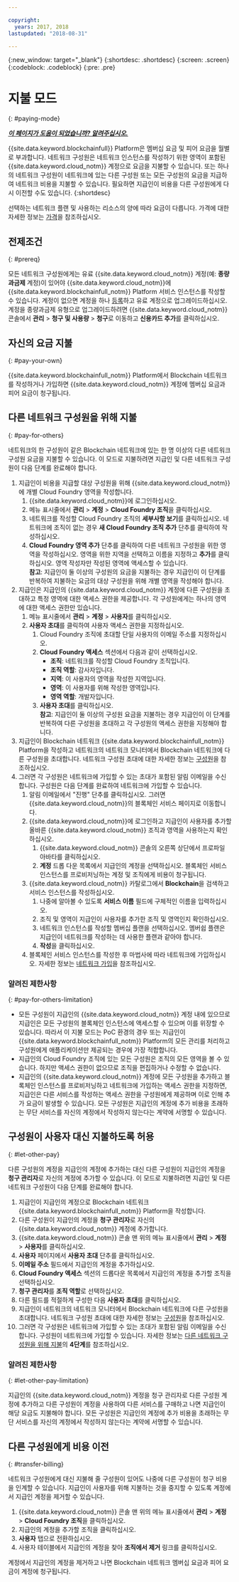 ```yaml
---

copyright:
  years: 2017, 2018
lastupdated: "2018-08-31"

---
```


{:new_window: target="_blank"}
{:shortdesc: .shortdesc}
{:screen: .screen}
{:codeblock: .codeblock}
{:pre: .pre}

# 지불 모드
{: #paying-mode}


***[이 페이지가 도움이 되었습니까? 알려주십시오.](https://www.surveygizmo.com/s3/4501493/IBM-Blockchain-Documentation)***


{{site.data.keyword.blockchainfull}} Platform은 멤버십 요금 및 피어 요금을 월별로 부과합니다. 네트워크 구성원은 네트워크 인스턴스를 작성하기 위한 영역이 포함된 {{site.data.keyword.cloud_notm}} 계정으로 요금을 지불할 수 있습니다. 또는 하나의 네트워크 구성원이 네트워크에 있는 다른 구성원 또는 모든 구성원의 요금을 지급하여 네트워크 비용을 지불할 수 있습니다.
필요하면 지급인이 비용을 다른 구성원에게 다시 이전할 수도 있습니다.
{:shortdesc}

선택하는 네트워크 플랜 및 사용하는 리소스의 양에 따라 요금이 다릅니다. 가격에 대한 자세한 정보는 [가격](pricing.html)을 참조하십시오.

## 전제조건
{: #prereq}

모든 네트워크 구성원에게는 유료 {{site.data.keyword.cloud_notm}} 계정(예: **종량과금제** 계정)이 있어야 {{site.data.keyword.cloud_notm}}에 {{site.data.keyword.blockchainfull_notm}} Platform 서비스 인스턴스를 작성할 수 있습니다. 계정이 없으면 계정을 하나 [등록](https://console.bluemix.net/registration/)하고 유료 계정으로 업그레이드하십시오. 계정을 종량과금제 유형으로 업그레이드하려면 {{site.data.keyword.cloud_notm}} 콘솔에서 **관리** > **청구 및 사용량** > **청구**로 이동하고 **신용카드 추가**를 클릭하십시오.


## 자신의 요금 지불
{: #pay-your-own}

{{site.data.keyword.blockchainfull_notm}} Platform에서 Blockchain 네트워크를 작성하거나 가입하면 {{site.data.keyword.cloud_notm}} 계정에 멤버십 요금과 피어 요금이 청구됩니다.


## 다른 네트워크 구성원을 위해 지불
{: #pay-for-others}

네트워크의 한 구성원이 같은 Blockchain 네트워크에 있는 한 명 이상의 다른 네트워크 구성원 요금을 지불할 수 있습니다. 이 모드로 지불하려면 지급인 및 다른 네트워크 구성원이 다음 단계를 완료해야 합니다.

1. 지급인이 비용을 지급할 대상 구성원을 위해 {{site.data.keyword.cloud_notm}}에 개별 Cloud Foundry 영역을 작성합니다.
   1. {{site.data.keyword.cloud_notm}}에 로그인하십시오.
   2. 메뉴 표시줄에서 **관리** > **계정** > **Cloud Foundry 조직**을 클릭하십시오.
   3. 네트워크를 작성할 Cloud Foundry 조직의 **세부사항 보기**를 클릭하십시오. 네트워크에 조직이 없는 경우 **새 Cloud Foundry 조직 추가** 단추를 클릭하여 작성하십시오.
   4. **Cloud Foundry 영역 추가** 단추를 클릭하여 다른 네트워크 구성원을 위한 영역을 작성하십시오. 영역을 위한 지역을 선택하고 이름을 지정하고 **추가**를 클릭하십시오.  영역 작성자만 작성된 영역에 액세스할 수 있습니다.  
   **참고**: 지급인이 둘 이상의 구성원의 요금을 지불하는 경우 지급인이 이 단계를 반복하여 지불하는 요금의 대상 구성원을 위해 개별 영역을 작성해야 합니다.
2. 지급인은 지급인의 {{site.data.keyword.cloud_notm}} 계정에 다른 구성원을 초대하고 특정 영역에 대한 액세스 권한을 제공합니다.  각 구성원에게는 하나의 영역에 대한 액세스 권한만 있습니다.
   1. 메뉴 표시줄에서 **관리** > **계정** > **사용자**를 클릭하십시오.  
   2. **사용자 초대**를 클릭하여 사용자 액세스 권한을 지정하십시오.
      1. Cloud Foundry 조직에 초대할 단일 사용자의 이메일 주소를 지정하십시오.
      2. **Cloud Foundry 액세스** 섹션에서 다음과 같이 선택하십시오.
         - **조직**: 네트워크를 작성할 Cloud Foundry 조직입니다.
         - **조직 역할**: 감사자입니다.
         - **지역**: 이 사용자의 영역을 작성한 지역입니다.
         - **영역**: 이 사용자를 위해 작성한 영역입니다.
         - **영역 역할**: 개발자입니다.
      3. **사용자 초대**를 클릭하십시오.  
   **참고**: 지급인이 둘 이상의 구성원 요금을 지불하는 경우 지급인이 이 단계를 반복하여 다른 구성원을 초대하고 각 구성원의 액세스 권한을 지정해야 합니다.
3. 지급인이 Blockchain 네트워크 {{site.data.keyword.blockchainfull_notm}} Platform을 작성하고 네트워크의 네트워크 모니터에서 Blockchain 네트워크에 다른 구성원을 초대합니다. 네트워크 구성원 초대에 대한 자세한 정보는 [구성원](https://console.bluemix.net/docs/services/blockchain/v10_dashboard.html#members)을 참조하십시오.
4. 그러면 각 구성원은 네트워크에 가입할 수 있는 초대가 포함된 알림 이메일을 수신합니다.  구성원은 다음 단계를 완료하여 네트워크에 가입할 수 있습니다.
   1. 알림 이메일에서 "진행" 단추를 클릭하십시오. 그러면 {{site.data.keyword.cloud_notm}}의 블록체인 서비스 페이지로 이동합니다.
   2. {{site.data.keyword.cloud_notm}}에 로그인하고 지급인이 사용자를 추가할 올바른 {{site.data.keyword.cloud_notm}} 조직과 영역을 사용하는지 확인하십시오.
      1. {{site.data.keyword.cloud_notm}} 콘솔의 오른쪽 상단에서 프로파일 아바타를 클릭하십시오.
      2. **계정** 드롭 다운 목록에서 지급인의 계정을 선택하십시오.  블록체인 서비스 인스턴스를 프로비저닝하는 계정 및 조직에게 비용이 청구됩니다.  
   3. {{site.data.keyword.cloud_notm}} 카탈로그에서 **Blockchain**을 검색하고 서비스 인스턴스를 작성하십시오.
      1. 나중에 알아볼 수 있도록 **서비스 이름** 필드에 구체적인 이름을 입력하십시오.
      2. 조직 및 영역이 지급인이 사용자를 추가한 조직 및 영역인지 확인하십시오.
      3. 네트워크 인스턴스를 작성할 멤버십 플랜을 선택하십시오. 멤버쉽 플랜은 지급인이 네트워크를 작성하는 데 사용한 플랜과 같아야 합니다.
      4. **작성**을 클릭하십시오.
   4. 블록체인 서비스 인스턴스를 작성한 후 마법사에 따라 네트워크에 가입하십시오.  자세한 정보는 [네트워크 가입](https://console.bluemix.net/docs/services/blockchain/get_start.html#joining-a-network)을 참조하십시오.

### 알려진 제한사항
{: #pay-for-others-limitation}
- 모든 구성원이 지급인의 {{site.data.keyword.cloud_notm}} 계정 내에 있으므로 지급인은 모든 구성원의 블록체인 인스턴스에 액세스할 수 있으며 이를 위장할 수 있습니다. 따라서 이 지불 모드는 PoC 환경의 경우 또는 지급인이 {{site.data.keyword.blockchainfull_notm}} Platform의 모든 관리를 처리하고 구성원에게 애플리케이션만 제공되는 경우에 가장 적합합니다.  
- 지급인의 Cloud Foundry 조직에 있는 모든 구성원은 조직의 모든 영역을 볼 수 있습니다.  하지만 액세스 권한이 없으므로 조직을 편집하거나 수정할 수 없습니다.  
- 지급인의 {{site.data.keyword.cloud_notm}} 계정에 모든 구성원을 추가하고 블록체인 인스턴스를 프로비저닝하고 네트워크에 가입하는 액세스 권한을 지정하면, 지급인은 다른 서비스를 작성하는 액세스 권한을 구성원에게 제공하며 이로 인해 추가 요금이 발생할 수 있습니다. 모든 구성원은 지급인의 계정에 추가 비용을 초래하는 무단 서비스를 자신의 계정에서 작성하지 않는다는 계약에 서명할 수 있습니다.  

## 구성원이 사용자 대신 지불하도록 허용
{: #let-other-pay}

다른 구성원의 계정을 지급인의 계정에 추가하는 대신 다른 구성원이 지급인의 계정을 **청구 관리자**로 자신의 계정에 추가할 수 있습니다. 이 모드로 지불하려면 지급인 및 다른 네트워크 구성원이 다음 단계를 완료해야 합니다.

1. 지급인이 지급인의 계정으로 Blockchain 네트워크 {{site.data.keyword.blockchainfull_notm}} Platform을 작성합니다.
2. 다른 구성원이 지급인의 계정을 **청구 관리자**로 자신의 {{site.data.keyword.cloud_notm}} 계정에 추가합니다.
  1. {{site.data.keyword.cloud_notm}} 콘솔 맨 위의 메뉴 표시줄에서 **관리** > **계정** > **사용자**를 클릭하십시오.
  2. **사용자** 페이지에서 **사용자 초대** 단추를 클릭하십시오.
  3. **이메일 주소** 필드에서 지급인의 계정을 추가하십시오.
  4. **Cloud Foundry 액세스** 섹션의 드롭다운 목록에서 지급인의 계정을 추가할 조직을 선택하십시오.
  5. **청구 관리자**를 **조직 역할**로 선택하십시오.
  6. 다른 필드를 적절하게 구성한 다음 **사용자 초대**를 클릭하십시오.  
3. 지급인이 네트워크의 네트워크 모니터에서 Blockchain 네트워크에 다른 구성원을 초대합니다. 네트워크 구성원 초대에 대한 자세한 정보는 [구성원](https://console.bluemix.net/docs/services/blockchain/v10_dashboard.html#members)을 참조하십시오.
4. 그러면 각 구성원은 네트워크에 가입할 수 있는 초대가 포함된 알림 이메일을 수신합니다.  구성원이 네트워크에 가입할 수 있습니다. 자세한 정보는 [다른 네트워크 구성원을 위해 지불](#pay-for-others)의 **4단계**를 참조하십시오.

### 알려진 제한사항
{: #let-other-pay-limitation}

지급인의 {{site.data.keyword.cloud_notm}} 계정을 청구 관리자로 다른 구성원 계정에 추가하고 다른 구성원이 계정을 사용하여 다른 서비스를 구매하고 나면 지급인이 해당 요금도 지불해야 합니다. 모든 구성원은 지급인의 계정에 추가 비용을 초래하는 무단 서비스를 자신의 계정에서 작성하지 않는다는 계약에 서명할 수 있습니다.  


## 다른 구성원에게 비용 이전
{: #transfer-billing}

네트워크 구성원에게 대신 지불해 줄 구성원이 있어도 나중에 다른 구성원이 청구 비용을 인계할 수 있습니다. 지급인이 사용자를 위해 지불하는 것을 중지할 수 있도록 계정에서 지급인 계정을 제거할 수 있습니다.

1. {{site.data.keyword.cloud_notm}} 콘솔 맨 위의 메뉴 표시줄에서 **관리** > **계정** > **Cloud Foundry 조직**을 클릭하십시오.
2. 지급인의 계정을 추가할 조직을 클릭하십시오.
3. **사용자** 탭으로 전환하십시오.
4. 사용자 테이블에서 지급인의 계정을 찾아 **조직에서 제거** 링크를 클릭하십시오.

계정에서 지급인의 계정을 제거하고 나면 Blockchain 네트워크 멤버십 요금과 피어 요금이 계정에 청구됩니다.
